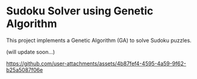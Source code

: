 # Sudoku Solver using Genetic Algorithm
This project implements a Genetic Algorithm (GA) to solve Sudoku puzzles.

(will update soon...)

https://github.com/user-attachments/assets/4b87fef4-4595-4a59-9f62-b25a5087f06e

